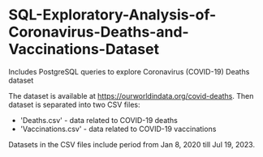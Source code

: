 # SQL-Exploratory-Analysis-of-Coronavirus-Deaths-and-Vaccinations-Dataset
Includes PostgreSQL queries to explore Coronavirus (COVID-19) Deaths dataset

The dataset is available at https://ourworldindata.org/covid-deaths.
Then dataset is separated into two CSV files: 
- 'Deaths.csv' - data related to COVID-19 deaths
- 'Vaccinations.csv' - data related to COVID-19 vaccinations

Datasets in the CSV files include period from Jan 8, 2020 till Jul 19, 2023.
